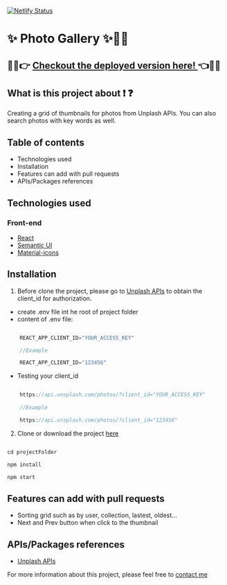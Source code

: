 [![Netlify Status](https://api.netlify.com/api/v1/badges/8b6b314b-ab33-45a7-a36e-10bffc57f02a/deploy-status)](https://app.netlify.com/sites/unplash-photo-gallery/deploys)

# :sparkles: Photo Gallery :sparkles::eyes::eyes:

## :tada::tada::point_right: [Checkout the deployed version here! ](https://unplash-photo-gallery.netlify.com/) :point_left::tada::tada:

## What is this project about :exclamation: :question:

Creating a grid of thumbnails for photos from Unplash APIs. You can also search photos with key words as well. 


## Table of contents

* Technologies used
* Installation  
* Features can add with pull requests
* APIs/Packages references

## Technologies used

### Front-end

* [React](https://github.com/facebook/create-react-app)
* [Semantic UI](https://semantic-ui.com/)
* [Material-icons](https://material-ui.com/components/icons/)


## Installation

1. Before clone the project, please go to [Unplash APIs](https://unsplash.com/documentation#public-actions) to obtain the client_id for authorization.

* create .env file int he root of project folder
* content of .env file:

```javascript

    REACT_APP_CLIENT_ID="YOUR_ACCESS_KEY"

    //Example

    REACT_APP_CLIENT_ID="123456"


```
* Testing your client_id

```javascript

    https://api.unsplash.com/photos/?client_id="YOUR_ACCESS_KEY"
    
    //Example

    https://api.unsplash.com/photos/?client_id="123456"

```

2. Clone or download the project [here](https://github.com/jendang/photo-gallery)


```javascript

cd projectFolder

npm install

npm start

```


## Features can add with pull requests

* Sorting grid such as by user, collection, lastest, oldest...
* Next and Prev button when click to the thumbnail


## APIs/Packages references

* [Unplash APIs](https://unsplash.com/documentation)

For more information about this project, please feel free to [contact me](https://www.linkedin.com/in/jennydang/)



